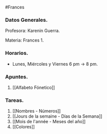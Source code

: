 #Frances

### Datos Generales.

Profesora: Karenin Guerra. 

Materia: Frances 1.

### Horarios.

- Lunes, Miércoles y Viernes 6 pm -> 8 pm.


### Apuntes.

1. [[Alfabeto Fónetico]]

###  Tareas.

1. [[Nombres - Números]]
2. [[Jours de la semaine - Días de la Semana]]
3. [[Mois de l'année - Meses del año]]
4. [[Colores]]
